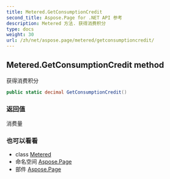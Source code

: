 ```yaml
---
title: Metered.GetConsumptionCredit
second_title: Aspose.Page for .NET API 参考
description: Metered 方法. 获得消费积分
type: docs
weight: 30
url: /zh/net/aspose.page/metered/getconsumptioncredit/
---
```

## Metered.GetConsumptionCredit method

获得消费积分

```csharp
public static decimal GetConsumptionCredit()
```

### 返回值

消费量

### 也可以看看

* class [Metered](../)
* 命名空间 [Aspose.Page](../../metered/)
* 部件 [Aspose.Page](../../../)



